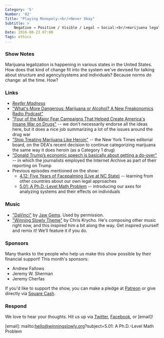 ```yaml
---
Category: '5'
Number: '02'
Title: "Playing Monopoly:<br/>Never Okay"
Subtitle: >
    Negative → Positive / Visible / Legal → Social:<br/>marijuana legalization and how systems change.
Date: 2016-08-23 07:00
Tags: ethics
...
```


### Show Notes

Marijuana legalization is happening in various states in the United States. How does that kind of change fit into the system we've devised for talking about structure and agency/systems and individuals? Because norms *do* change: all the time. How?


### Links

- [_Reefer Madness_]
- ["What's More Dangerous: Marijuana or Alcohol? A New Freakonomics Radio Podcast"][freakonomics]
- ["Four of the Major Fear Campaigns That Helped Create America's Insane War on Drugs"][fear-campaigns] -- we don't necessarily endorse all the ideas here, but it does a nice job summarizing a lot of the issues around the drug war
- ["Stop Treating Marijuana Like Heroin"][nyt] -- the New York Times editorial board, on the DEA's recent decision to continue categorizing marijuana the same way it does heroin (as a Category 1 drug)
- ["Donald Trump’s economic speech is basically about getting a do-over"][internet-archive] -- in which the journalists employed the Internet Archive as part of their reporting on Trump
- Previous episodes mentioned on the show:
    + [4.12: Five Years of Facepalming (Live at NC State)][4.12] -- learning from other countries about our own legal approaches
    + [5.01: A Ph.D.-Level Math Problem][5.01] -- introducing our axes for analyzing systems and their effects on individuals

[_Reefer Madness_]: http://www.imdb.com/title/tt0028346/
[freakonomics]: http://freakonomics.com/podcast/whats-more-dangerous-marijuana-or-alcohol-a-new-freakonomics-radio-podcast/
[fear-campaigns]: http://www.alternet.org/drugs/four-moral-panics-drug-policy
[nyt]: http://www.nytimes.com/2016/08/13/opinion/a-small-victory-for-more-sensible-marijuana-policies.html?referer=&_r=0
[internet-archive]: https://www.washingtonpost.com/news/the-fix/wp/2016/08/08/donald-trumps-economic-speech-is-basically-about-getting-a-do-over/
[4.12]: http://www.winningslowly.org/4.12/
[5.01]: http://www.winningslowly.org/5.01/


### Music

  - ["DaVinci"](https://soundcloud.com/jaw-gems/01-davinci) by [Jaw Gems](https://jawgems.bandcamp.com). Used by permission.
  - ["Winning Slowly Theme"](https://soundcloud.com/chriskrycho/winning-slowly) by Chris Krycho. He's composing other music right now, and this inspired him a bit along the way. Get inspired yourself and remix it! We'll feature it if you do.


### Sponsors

Many thanks to the people who help us make this show possible by their financial
support! This month's sponsors:

  - Andrew Fallows
  - Jeremy W. Sherman
  - Jeremy Cherfas

If you'd like to support the show, you can make a pledge at [Patreon] or give
directly via [Square Cash].

[Patreon]: https://www.patreon.com/winningslowly
[Square Cash]: https://cash.me/$winningslowly


### Respond

We love to hear your thoughts. Hit us up via [Twitter], [Facebook], or [email]!

[Twitter]: //www.twitter.com/winningslowly
[Facebook]: //www.facebook.com/winningslowlypodcast
[email]: mailto:hello@winningslowly.org?subject=5.01: A Ph.D.-Level Math Problem
